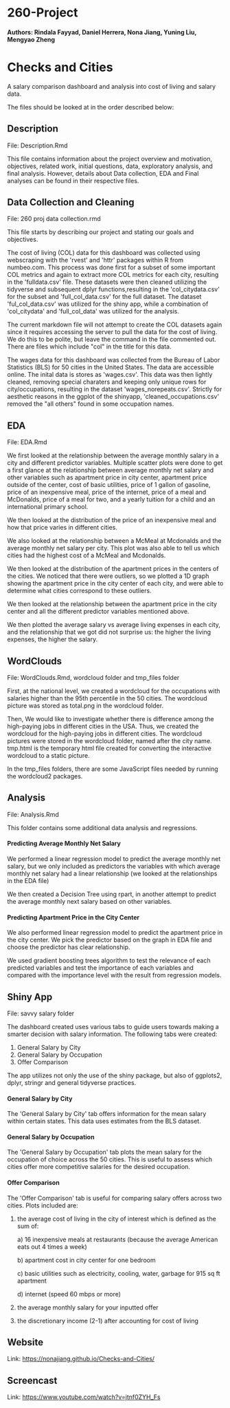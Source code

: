 # 260-Project
#### Authors: Rindala Fayyad, Daniel Herrera, Nona Jiang, Yuning Liu, Mengyao Zheng

# Checks and Cities

A salary comparison dashboard and analysis into cost of living and salary data. 

The files should be looked at in the order described below:

## Description

File: Description.Rmd 

This file contains information about the project overview and motivation, objectives, related work, initial questions, data, exploratory analysis, and final analysis. However, details about Data collection, EDA and Final analyses can be found in their respective files. 

## Data Collection and Cleaning

File: 260 proj data collection.rmd

This file starts by describing our project and stating our goals and objectives. 

The cost of living (COL) data for this dashboard was collected using webscraping with the 'rvest' and 'httr' packages within R from numbeo.com. This process was done first for a  subset of some important COL metrics and again to extract more COL metrics for each city, resulting in the 'fulldata.csv' file.  These datasets were then cleaned utilizing the tidyverse and subsequent dplyr functions,resulting in the 'col_citydata.csv' for the subset and 'full_col_data.csv' for the full dataset. The dataset 'ful_col_data.csv' was utilized for the shiny app, while a combination of 'col_citydata' and 'full_col_data' was utilized for the analysis.

The current markdown file will not attempt to create the COL datasets again since it requires accessing the server to pull the data for the cost of living. We do this to be polite, but leave the command in the file commented out. There are files which include "col" in the title for this data. 

The wages data for this dashboard was collected from the Bureau of Labor Statistics (BLS) for 50 cities in the United States. The data are accessible online. The inital data is stores as 'wages.csv'. This data was then lightly cleaned, removing special charaters and keeping only unique rows for city/occupations, resulting in the dataset 'wages_norepeats.csv'. Strictly for aesthetic reasons in the ggplot of the shinyapp, 'cleaned_occupations.csv' removed the "all others" found in some occupation names. 


## EDA

File: EDA.Rmd

We first looked at the relationship between the average monthly salary in a city and different predictor variables. Multiple scatter plots were done to get a first glance at the relationship between average monthly net salary and other variables such as apartment price in city center, apartment price outside of the center, cost of basic utilities, price of 1 gallon of gasoline, price of an inexpensive meal, price of the internet, price of a meal and McDonalds, price of a meal for two, and a yearly tuition for a child and an international primary school. 

We then looked at the distribution of the price of an inexpensive meal and how that price varies in different cities. 

We also looked at the relationship between a McMeal at Mcdonalds and the average monthly net salary per city. This plot was also able to tell us which cities had the highest cost of a McMeal and Mcdonalds. 

We then looked at the distribution of the apartment prices in the centers of the cities. We noticed that there were outliers, so we plotted a 1D graph showing the apartment price in the city center of each city, and were able to determine what cities correspond to these outliers.

We then looked at the relationship between the apartment price in the city center and all the different predictor variables mentioned above. 

We then plotted the average salary vs average living expenses in each city, and the relationship that we got did not surprise us: the higher the living expenses, the higher the salary. 


## WordClouds

File: WordClouds.Rmd, wordcloud folder and tmp_files folder


First, at the national level, we created a wordcloud for the occupations with salaries higher than the 95th percentile in the 50 cities. The wordcloud picture was stored as total.png in the wordcloud folder.

Then, We would like to investigate whether there is difference among the high-paying jobs in different cities in the USA. Thus, we created the wordcloud for the high-paying jobs in different cities. The wordcloud pictures were stored in the wordcloud folder, named after the city name. tmp.html is the temporary html file created for converting the interactive wordcloud to a static picture.

In the tmp_files folders, there are some JavaScript files needed by running the wordcloud2 packages.


## Analysis

File: Analysis.Rmd

This folder contains some additional data analysis and regressions.

#### Predicting Average Monthly Net Salary

We performed a linear regression model to predict the average monthly net salary, but we only included as predictors the variables with which average monthly net salary had a linear relationship (we looked at the relationships in the EDA file)

We then created a Decision Tree using rpart, in another attempt to predict the average monthly next salary based on other variables.

#### Predicting Apartment Price in the City Center

We also performed linear regression model to predict the apartment price in the city center. We pick the predictor based on the graph in EDA file and choose the predictor has clear relationship. 

We used gradient boosting trees algorithm to test the relevance of each predicted variables and test the importance of each variables and compared with the importance level with the result from regression models.


## Shiny App
File: savvy salary folder

The dashboard created uses various tabs to guide users towards making a smarter decision with salary information. The following tabs were created:
1) General Salary by City
2) General Salary by Occupation
3) Offer Comparison

The app utilizes not only the use of the shiny package, but also of ggplots2, dplyr, stringr and general tidyverse practices.

#### General Salary by City
The 'General Salary by City' tab offers information for the mean salary within certain states. This data uses estimates from the BLS dataset. 

#### General Salary by Occupation
The 'General Salary by Occupation' tab plots the mean salary for the occupation of choice across the 50 cities. This is useful to assess which cities offer more competitive salaries for the desired occupation. 

#### Offer Comparison
The 'Offer Comparison' tab is useful for comparing salary offers across two cities. Plots included are:
1) the average cost of living in the city of interest which is defined as the sum of: 

    a) 16 inexpensive meals at restaurants (because the average American eats out 4 times a week)
  
    b) apartment cost in city center for one bedroom
  
    c) basic utilities such as electricity, cooling, water, garbage for 915 sq ft apartment
  
    d) internet (speed 60 mbps or more)

2) the average monthly salary for your inputted offer
3) the discretionary income (2-1) after accounting for cost of living


## Website

Link: https://nonajiang.github.io/Checks-and-Cities/

## Screencast 

Link: https://www.youtube.com/watch?v=jtnf0ZYH_Fs


